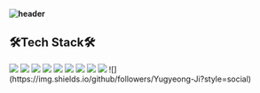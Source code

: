 **![header](https://capsule-render.vercel.app/api?type=waving&color=timeGradient&height=320&section=header&text=Yugyeong%20Ji&animation=fadeIn&fontSize=100)**

## 🛠️Tech Stack🛠️
<img src="https://img.shields.io/badge/C-A8B9CC?style=flat&logo=c&logoColor=white"/>
<img src="https://img.shields.io/badge/Python-3776AB?style=flat&logo=python&logoColor=white"/>
<img src="https://img.shields.io/badge/React.js-61DAFB?style=flat&logo=react&logoColor=black"/>
<img src="https://img.shields.io/badge/JavaScript-F7DF1E?style=flat&logo=javascript&logoColor=black"/>
<img src="https://img.shields.io/badge/HTML-E34F26?style=flat&logo=html5&logoColor=white"/>
<img src="https://img.shields.io/badge/CSS-1572B6?style=flat&logo=css3&logoColor=white"/>

<img src="https://img.shields.io/badge/Git-F05032?style=flat&logo=git&logoColor=white"/>
<img src="https://img.shields.io/badge/GitHub-181717?style=flat&logo=github&logoColor=white"/>
<img src="https://img.shields.io/badge/Google Colab-F9AB00?style=flat&logo=googlecolab&logoColor=white"/>
![](https://img.shields.io/github/followers/Yugyeong-Ji?style=social)


<!--
**Yugyeong-Ji/Yugyeong-Ji** is a ✨ _special_ ✨ repository because its `README.md` (this file) appears on your GitHub profile.

Here are some ideas to get you started:

- 🔭 I’m currently working on ...
- 🌱 I’m currently learning ...
- 👯 I’m looking to collaborate on ...
- 🤔 I’m looking for help with ...
- 💬 Ask me about ...
- 📫 How to reach me: ...
- 😄 Pronouns: ...
- ⚡ Fun fact: ...
-->
